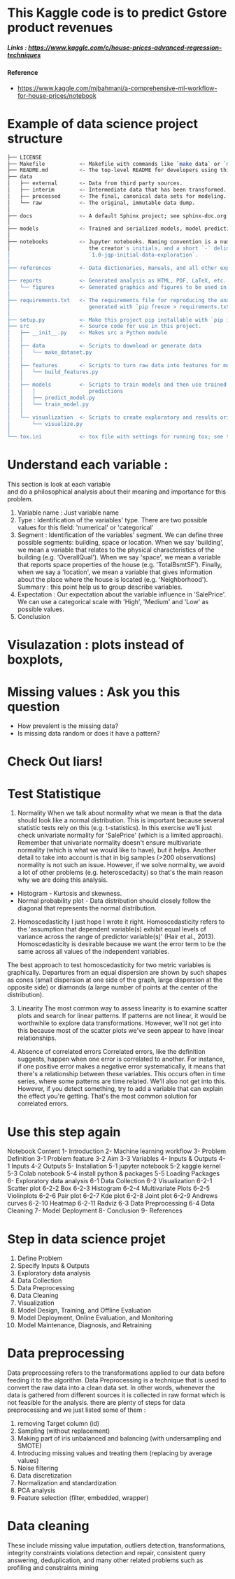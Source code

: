 # This Kaggle code is to predict Gstore product revenues 

##### Links : https://www.kaggle.com/c/house-prices-advanced-regression-techniques

#### Reference 
- https://www.kaggle.com/mjbahmani/a-comprehensive-ml-workflow-for-house-prices/notebook


# Example of data science project structure 

```sh
├── LICENSE
├── Makefile           <- Makefile with commands like `make data` or `make train`
├── README.md          <- The top-level README for developers using this project.
├── data
│   ├── external       <- Data from third party sources.
│   ├── interim        <- Intermediate data that has been transformed.
│   ├── processed      <- The final, canonical data sets for modeling.
│   └── raw            <- The original, immutable data dump.
│
├── docs               <- A default Sphinx project; see sphinx-doc.org for details
│
├── models             <- Trained and serialized models, model predictions, or model summaries
│
├── notebooks          <- Jupyter notebooks. Naming convention is a number (for ordering),
│                         the creator's initials, and a short `-` delimited description, e.g.
│                         `1.0-jqp-initial-data-exploration`.
│
├── references         <- Data dictionaries, manuals, and all other explanatory materials.
│
├── reports            <- Generated analysis as HTML, PDF, LaTeX, etc.
│   └── figures        <- Generated graphics and figures to be used in reporting
│
├── requirements.txt   <- The requirements file for reproducing the analysis environment, e.g.
│                         generated with `pip freeze > requirements.txt`
│
├── setup.py           <- Make this project pip installable with `pip install -e`
├── src                <- Source code for use in this project.
│   ├── __init__.py    <- Makes src a Python module
│   │
│   ├── data           <- Scripts to download or generate data
│   │   └── make_dataset.py
│   │
│   ├── features       <- Scripts to turn raw data into features for modeling
│   │   └── build_features.py
│   │
│   ├── models         <- Scripts to train models and then use trained models to make
│   │   │                 predictions
│   │   ├── predict_model.py
│   │   └── train_model.py
│   │
│   └── visualization  <- Scripts to create exploratory and results oriented visualizations
│       └── visualize.py
│
└── tox.ini            <- tox file with settings for running tox; see tox.testrun.org
```

# Understand each variable : 
This section is look at each variable <br/>
and do a philosophical analysis about their meaning and importance for this problem.

1. Variable name : 
Just variable name 
2. Type : 
Identification of the variables' type. There are two possible values for this field: 'numerical' or 'categorical'
3. Segment :
 Identification of the variables' segment. We can define three possible segments: building, space or location. 
 When we say 'building', we mean a variable that relates to the physical characteristics of the building 
 (e.g. 'OverallQual'). When we say 'space', we mean a variable that reports space properties of the house 
 (e.g. 'TotalBsmtSF'). Finally, when we say a 'location', we mean a variable that gives information about the place 
 where the house is located (e.g. 'Neighborhood').
 Summary : this point help us to group describe variables. 
4. Expectation :
Our expectation about the variable influence in 'SalePrice'. We can use a categorical scale with 'High', 
'Medium' and 'Low' as possible values. 
5. Conclusion


# Visulazation : plots instead of boxplots,
 
 
# Missing values : Ask you this question 

- How prevalent is the missing data?
- Is missing data random or does it have a pattern?

# Check Out liars!


# Test Statistique

1. Normality
When we talk about normality what we mean is that the data should look like a normal distribution. This is important because several statistic tests rely on this (e.g. t-statistics). In this exercise we'll just check univariate normality for 'SalePrice' (which is a limited approach). Remember that univariate normality doesn't ensure multivariate normality (which is what we would like to have), but it helps. Another detail to take into account is that in big samples (>200 observations) normality is not such an issue. However, if we solve normality, we avoid a lot of other problems (e.g. heteroscedacity) so that's the main reason why we are doing this analysis.

- Histogram - Kurtosis and skewness. 
- Normal probability plot - Data distribution should closely follow the diagonal that represents the normal distribution.

2. Homoscedasticity
I just hope I wrote it right. Homoscedasticity refers to the 'assumption that dependent variable(s) exhibit equal levels of variance across the range of predictor variable(s)' (Hair et al., 2013). Homoscedasticity is desirable because we want the error term to be the same across all values of the independent variables.

The best approach to test homoscedasticity for two metric variables is graphically. Departures from an equal dispersion are shown by such shapes as cones (small dispersion at one side of the graph, large dispersion at the opposite side) or diamonds (a large number of points at the center of the distribution).

3. Linearity
The most common way to assess linearity is to examine scatter plots and search for linear patterns. If patterns are not linear, it would be worthwhile to explore data transformations. However, we'll not get into this because most of the scatter plots we've seen appear to have linear relationships.

4. Absence of correlated errors
Correlated errors, like the definition suggests, happen when one error is correlated to another. For instance, if one positive error makes a negative error systematically, it means that there's a relationship between these variables. This occurs often in time series, where some patterns are time related. We'll also not get into this. However, if you detect something, try to add a variable that can explain the effect you're getting. That's the most common solution for correlated errors.


# Use this step again 
Notebook Content
1- Introduction
2- Machine learning workflow
3- Problem Definition
3-1 Problem feature
3-2 Aim
3-3 Variables
4- Inputs & Outputs
4-1 Inputs
4-2 Outputs
5- Installation
5-1 jupyter notebook
5-2 kaggle kernel
5-3 Colab notebook
5-4 install python & packages
5-5 Loading Packages
6- Exploratory data analysis
6-1 Data Collection
6-2 Visualization
6-2-1 Scatter plot
6-2-2 Box
6-2-3 Histogram
6-2-4 Multivariate Plots
6-2-5 Violinplots
6-2-6 Pair plot
6-2-7 Kde plot
6-2-8 Joint plot
6-2-9 Andrews curves
6-2-10 Heatmap
6-2-11 Radviz
6-3 Data Preprocessing
6-4 Data Cleaning
7- Model Deployment
8- Conclusion
9- References


# Step in data science projet 
1. Define Problem
2. Specify Inputs & Outputs
3. Exploratory data analysis
4. Data Collection
5. Data Preprocessing
6. Data Cleaning
7. Visualization
8. Model Design, Training, and Offline Evaluation
9. Model Deployment, Online Evaluation, and Monitoring
10. Model Maintenance, Diagnosis, and Retraining


# Data preprocessing 

Data preprocessing refers to the transformations applied to our data before feeding it to the algorithm.
Data Preprocessing is a technique that is used to convert the raw data into a clean data set. In other words, whenever the data is gathered from different sources it is collected in raw format which is not feasible for the analysis. there are plenty of steps for data preprocessing and we just listed some of them :

1. removing Target column (id)
2. Sampling (without replacement)
3. Making part of iris unbalanced and balancing (with undersampling and SMOTE)
4. Introducing missing values and treating them (replacing by average values)
5. Noise filtering
6. Data discretization
7. Normalization and standardization
8. PCA analysis
9. Feature selection (filter, embedded, wrapper)

# Data cleaning 
These include missing value imputation, outliers detection, transformations, integrity constraints violations detection and repair, consistent query answering, deduplication, and many other related problems such as profiling and constraints mining










